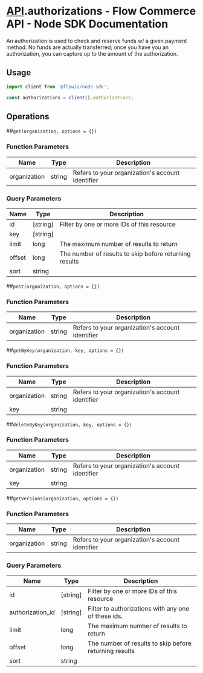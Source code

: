 # [API](README.md).authorizations - Flow Commerce API - Node SDK Documentation

An authorization is used to check and reserve funds w/ a given payment method. No funds are actually transferred; once you have you an authorization, you can capture up to the amount of the authorization.

## Usage

```JavaScript
import client from '@flowio/node-sdk';

const authorizations = client().authorizations;
```

## Operations

##`get(organization, options = {})`

### Function Parameters

| Name  | Type | Description |
| ---- | ---- | ---- |
| organization | string | Refers to your organization&#x27;s account identifier |

### Query Parameters

| Name  | Type | Description |
| ---- | ---- | ---- |
| id | [string] | Filter by one or more IDs of this resource |
| key | [string] |  |
| limit | long | The maximum number of results to return |
| offset | long | The number of results to skip before returning results |
| sort | string |  |

##`post(organization, options = {})`

### Function Parameters

| Name  | Type | Description |
| ---- | ---- | ---- |
| organization | string | Refers to your organization&#x27;s account identifier |


##`getByKey(organization, key, options = {})`

### Function Parameters

| Name  | Type | Description |
| ---- | ---- | ---- |
| organization | string | Refers to your organization&#x27;s account identifier |
| key | string |  |


##`deleteByKey(organization, key, options = {})`

### Function Parameters

| Name  | Type | Description |
| ---- | ---- | ---- |
| organization | string | Refers to your organization&#x27;s account identifier |
| key | string |  |


##`getVersions(organization, options = {})`

### Function Parameters

| Name  | Type | Description |
| ---- | ---- | ---- |
| organization | string | Refers to your organization&#x27;s account identifier |

### Query Parameters

| Name  | Type | Description |
| ---- | ---- | ---- |
| id | [string] | Filter by one or more IDs of this resource |
| authorization_id | [string] | Filter to authorizations with any one of these ids. |
| limit | long | The maximum number of results to return |
| offset | long | The number of results to skip before returning results |
| sort | string |  |

